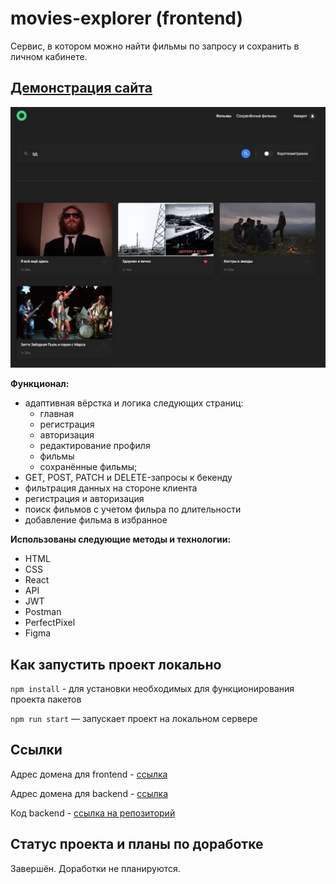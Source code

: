 # movies-explorer (frontend)

Сервис, в котором можно найти фильмы по запросу и сохранить в личном кабинете.

## [Демонстрация сайта](https://gato.nomoredomains.rocks)

![Превью проекта](./src/images/movies.jpg)

**Функционал:** 
- адаптивная вёрстка и логика следующих страниц:
    * главная
    * регистрация
    * авторизация
    * редактирование профиля
    * фильмы
    * сохранённые фильмы;
- GET, POST, PATCH и DELETE-запросы к бекенду
- фильтрация данных на стороне клиента
- регистрация и авторизация
- поиск фильмов с учетом фильра по длительности
- добавление фильма в избранное

**Использованы следующие методы и технологии:**
  - HTML
  - CSS
  - React
  - API
  - JWT
  - Postman
  - PerfectPixel
  - Figma

## Как запустить проект локально

`npm install` - для установки необходимых для функционирования проекта пакетов

`npm run start` — запускает проект на локальном сервере

## Ссылки
Адрес домена для frontend - [ссылка](https://gato.nomoredomains.rocks/)

Адрес домена для backend - [ссылка](https://gato.diploma.nomoredomains.rocks/)

Код backend - [ссылка на репозиторий](https://github.com/8Gato8/movies-explorer-api)

## Статус проекта и планы по доработке
Завершён. Доработки не планируются.
